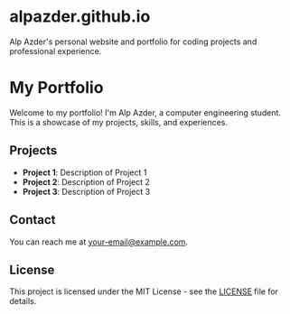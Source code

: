# alpazder.github.io
Alp Azder's personal website and portfolio for coding projects and professional experience.
# My Portfolio

Welcome to my portfolio! I'm Alp Azder, a computer engineering student. This is a showcase of my projects, skills, and experiences.

## Projects

- **Project 1**: Description of Project 1
- **Project 2**: Description of Project 2
- **Project 3**: Description of Project 3

## Contact

You can reach me at [your-email@example.com](mailto:your-email@example.com).

## License

This project is licensed under the MIT License - see the [LICENSE](LICENSE) file for details.
